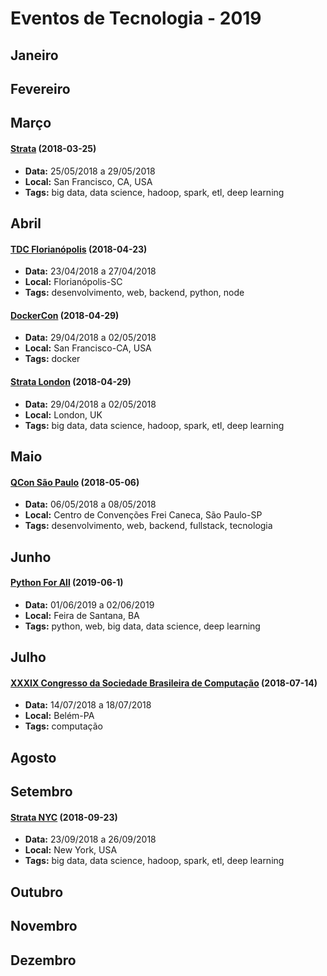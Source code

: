 # Eventos de Tecnologia - 2019

## Janeiro

## Fevereiro

## Março

#### [Strata](https://conferences.oreilly.com/strata) (2018-03-25)
* **Data:** 25/05/2018 a 29/05/2018
* **Local:** San Francisco, CA, USA
* **Tags:** big data, data science, hadoop, spark, etl, deep learning  


## Abril

#### [TDC Florianópolis](http://www.thedevelopersconference.com.br/tdc/2019/florianopolis/trilhas) (2018-04-23)
* **Data:** 23/04/2018 a 27/04/2018
* **Local:** Florianópolis-SC
* **Tags:** desenvolvimento, web, backend, python, node

#### [DockerCon](https://2019.dockercon.com/) (2018-04-29)
* **Data:** 29/04/2018 a 02/05/2018
* **Local:** San Francisco-CA, USA
* **Tags:** docker

#### [Strata London](https://conferences.oreilly.com/strata) (2018-04-29)
* **Data:** 29/04/2018 a 02/05/2018
* **Local:** London, UK
* **Tags:** big data, data science, hadoop, spark, etl, deep learning  


## Maio

#### [QCon São Paulo](https://qconsp.com/) (2018-05-06)
* **Data:** 06/05/2018 a 08/05/2018
* **Local:** Centro de Convenções Frei Caneca, São Paulo-SP
* **Tags:** desenvolvimento, web, backend, fullstack, tecnologia


## Junho

#### [Python For All](http://www.pythonforall.com) (2019-06-1)
* **Data:** 01/06/2019 a 02/06/2019
* **Local:** Feira de Santana, BA
* **Tags:** python, web, big data, data science, deep learning  


## Julho

#### [XXXIX Congresso da Sociedade Brasileira de Computação](http://www.sbc.org.br/csbc2019) (2018-07-14)
* **Data:** 14/07/2018 a 18/07/2018
* **Local:** Belém-PA
* **Tags:** computação


## Agosto

## Setembro

#### [Strata NYC](https://conferences.oreilly.com/strata) (2018-09-23)
* **Data:** 23/09/2018 a 26/09/2018
* **Local:** New York, USA
* **Tags:** big data, data science, hadoop, spark, etl, deep learning  


## Outubro

## Novembro

## Dezembro
